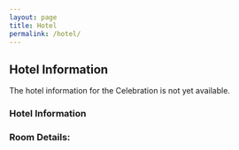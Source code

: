 ```yaml
---
layout: page
title: Hotel
permalink: /hotel/
---
```


<h2>Hotel Information</h2>
<p>The hotel information for the Celebration is not yet available.</p>
<h3>Hotel Information</h3>
<h3>Room Details:</h3>
